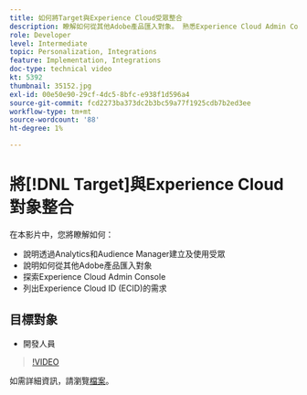```yaml
---
title: 如何將Target與Experience Cloud受眾整合
description: 瞭解如何從其他Adobe產品匯入對象。 熟悉Experience Cloud Admin Console以及Experience Cloud ID (ECID)的需求。
role: Developer
level: Intermediate
topic: Personalization, Integrations
feature: Implementation, Integrations
doc-type: technical video
kt: 5392
thumbnail: 35152.jpg
exl-id: 00e50e90-29cf-4dc5-8bfc-e938f1d596a4
source-git-commit: fcd2273ba373dc2b3bc59a77f1925cdb7b2ed3ee
workflow-type: tm+mt
source-wordcount: '88'
ht-degree: 1%

---
```


# 將[!DNL Target]與Experience Cloud對象整合

在本影片中，您將瞭解如何：

* 說明透過Analytics和Audience Manager建立及使用受眾
* 說明如何從其他Adobe產品匯入對象
* 探索Experience Cloud Admin Console
* 列出Experience Cloud ID (ECID)的需求

## 目標對象

* 開發人員

>[!VIDEO](https://video.tv.adobe.com/v/35152/?quality=12)

如需詳細資訊，請瀏覽[檔案](https://experienceleague.adobe.com/docs/target/using/integrate/mmp.html?lang=en)。
